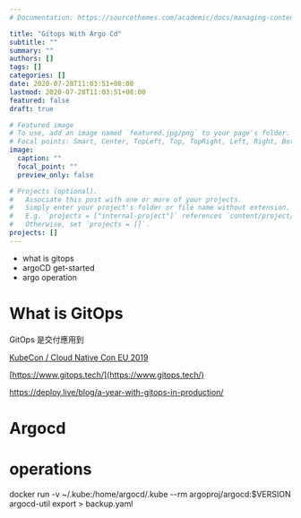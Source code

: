```yaml
---
# Documentation: https://sourcethemes.com/academic/docs/managing-content/

title: "Gitops With Argo Cd"
subtitle: ""
summary: ""
authors: []
tags: []
categories: []
date: 2020-07-28T11:03:51+08:00
lastmod: 2020-07-28T11:03:51+08:00
featured: false
draft: true

# Featured image
# To use, add an image named `featured.jpg/png` to your page's folder.
# Focal points: Smart, Center, TopLeft, Top, TopRight, Left, Right, BottomLeft, Bottom, BottomRight.
image:
  caption: ""
  focal_point: ""
  preview_only: false

# Projects (optional).
#   Associate this post with one or more of your projects.
#   Simply enter your project's folder or file name without extension.
#   E.g. `projects = ["internal-project"]` references `content/project/deep-learning/index.md`.
#   Otherwise, set `projects = []`.
projects: []
---
```


- what is gitops
- argoCD get-started
- argo operation

# What is GitOps

GitOps 是交付應用到 

[KubeCon / Cloud Native Con EU 2019](https://www.youtube.com/watch?v=uvbaxC1Dexc)

[https://www.gitops.tech/](https://www.gitops.tech/)

https://deploy.live/blog/a-year-with-gitops-in-production/

# Argocd

# operations

docker run -v ~/.kube:/home/argocd/.kube --rm argoproj/argocd:$VERSION argocd-util export > backup.yaml
